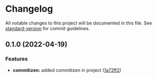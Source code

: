 # Changelog

All notable changes to this project will be documented in this file. See [standard-version](https://github.com/conventional-changelog/standard-version) for commit guidelines.

## 0.1.0 (2022-04-19)


### Features

* **commitizen:** added commitizen in project ([1a72ff2](https://github.com/daniellopesr021/vitepibe/commit/1a72ff26932b3aefdc1ddda04543de09f482f29d))
